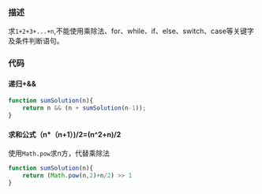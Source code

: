 ### 描述

求`1+2+3+...+n`,不能使用乘除法、for、while、if、else、switch、case等关键字及条件判断语句。

### 代码

#### 递归+&&

```js
function sumSolution(n){
    return n && (n + sumSolution(n-1));
}
```

#### 求和公式（n*（n+1）)/2=(n^2+n)/2

使用`Math.pow`求n方，代替乘除法

```js
function sumSolution(n){
    return (Math.pow(n,2)+n/2) >> 1
}
```

